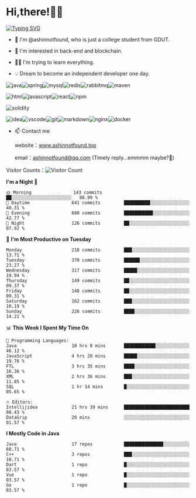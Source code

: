 # Hi,there!👨‍🔧
[![Typing SVG](https://readme-typing-svg.herokuapp.com?font=Fira+Code&pause=1000&width=435&lines=Welcome%2C+this+is+ashinnotfound%F0%9F%98%81+)](https://git.io/typing-svg)

- 👋 I'm @ashinnotfound, who is just a college student from GDUT.

- 👀 I'm interested in back-end and blockchain.

- 👨‍🔧 I'm trying to learn everything.

- 💡 Dream to become an independent developer one day.

![java](https://img.shields.io/badge/Java-ED8B00?style=for-the-badge&logo=openjdk&logoColor=white)![spring](https://img.shields.io/badge/Spring-6DB33F?style=for-the-badge&logo=spring&logoColor=white)![mysql](https://img.shields.io/badge/MySQL-005C84?style=for-the-badge&logo=mysql&logoColor=white)![redis](https://img.shields.io/badge/redis-%23DD0031.svg?&style=for-the-badge&logo=redis&logoColor=white)![rabbitmq](https://img.shields.io/badge/rabbitmq-%23FF6600.svg?&style=for-the-badge&logo=rabbitmq&logoColor=white)![maven](https://img.shields.io/badge/apache_maven-C71A36?style=for-the-badge&logo=apachemaven&logoColor=white)

![html](https://img.shields.io/badge/HTML-239120?style=for-the-badge&logo=html5&logoColor=white)![javascript](https://img.shields.io/badge/JavaScript-323330?style=for-the-badge&logo=javascript&logoColor=F7DF1E)![react](https://img.shields.io/badge/React-20232A?style=for-the-badge&logo=react&logoColor=61DAFB)![npm](https://img.shields.io/badge/npm-CB3837?style=for-the-badge&logo=npm&logoColor=white)

![solidity](https://img.shields.io/badge/Solidity-e6e6e6?style=for-the-badge&logo=solidity&logoColor=black)

![idea](https://img.shields.io/badge/IntelliJ_IDEA-000000.svg?style=for-the-badge&logo=intellij-idea&logoColor=white)![vscode](https://img.shields.io/badge/VSCode-0078D4?style=for-the-badge&logo=visual%20studio%20code&logoColor=white)![git](https://img.shields.io/badge/GIT-E44C30?style=for-the-badge&logo=git&logoColor=white
)![markdown](https://img.shields.io/badge/Markdown-000000?style=for-the-badge&logo=markdown&logoColor=white)![nginx](https://img.shields.io/badge/Nginx-009639?style=for-the-badge&logo=nginx&logoColor=white)![docker](https://img.shields.io/badge/Docker-2CA5E0?style=for-the-badge&logo=docker&logoColor=white)

- 📫 Contact me
    
    website：www.ashinnotfound.top
    
    email：ashinnotfound@qq.com (Timely reply...emmmm maybe?🤪)

​Visitor Counts：![Visitor Count](https://profile-counter.glitch.me/ashinnotfound/count.svg)

<!--START_SECTION:waka-->
**I'm a Night 🦉** 

```text
🌞 Morning                143 commits         ██░░░░░░░░░░░░░░░░░░░░░░░   08.99 % 
🌆 Daytime                641 commits         ██████████░░░░░░░░░░░░░░░   40.31 % 
🌃 Evening                680 commits         ███████████░░░░░░░░░░░░░░   42.77 % 
🌙 Night                  126 commits         ██░░░░░░░░░░░░░░░░░░░░░░░   07.92 % 
```
📅 **I'm Most Productive on Tuesday** 

```text
Monday                   218 commits         ███░░░░░░░░░░░░░░░░░░░░░░   13.71 % 
Tuesday                  370 commits         ██████░░░░░░░░░░░░░░░░░░░   23.27 % 
Wednesday                317 commits         █████░░░░░░░░░░░░░░░░░░░░   19.94 % 
Thursday                 149 commits         ██░░░░░░░░░░░░░░░░░░░░░░░   09.37 % 
Friday                   148 commits         ██░░░░░░░░░░░░░░░░░░░░░░░   09.31 % 
Saturday                 162 commits         ███░░░░░░░░░░░░░░░░░░░░░░   10.19 % 
Sunday                   226 commits         ████░░░░░░░░░░░░░░░░░░░░░   14.21 % 
```


📊 **This Week I Spent My Time On** 

```text
💬 Programming Languages: 
Java                     10 hrs 8 mins       ████████████░░░░░░░░░░░░░   46.12 % 
JavaScript               4 hrs 20 mins       █████░░░░░░░░░░░░░░░░░░░░   19.76 % 
FTL                      3 hrs 35 mins       ████░░░░░░░░░░░░░░░░░░░░░   16.36 % 
XML                      2 hrs 36 mins       ███░░░░░░░░░░░░░░░░░░░░░░   11.85 % 
SQL                      1 hr 14 mins        █░░░░░░░░░░░░░░░░░░░░░░░░   05.65 % 

🔥 Editors: 
Intellijidea             21 hrs 39 mins      █████████████████████████   98.43 % 
DataGrip                 20 mins             ░░░░░░░░░░░░░░░░░░░░░░░░░   01.57 % 
```

**I Mostly Code in Java** 

```text
Java                     17 repos            ███████████████░░░░░░░░░░   60.71 % 
C++                      3 repos             ███░░░░░░░░░░░░░░░░░░░░░░   10.71 % 
Dart                     1 repo              █░░░░░░░░░░░░░░░░░░░░░░░░   03.57 % 
Vue                      1 repo              █░░░░░░░░░░░░░░░░░░░░░░░░   03.57 % 
Go                       1 repo              █░░░░░░░░░░░░░░░░░░░░░░░░   03.57 % 
```




<!--END_SECTION:waka-->

